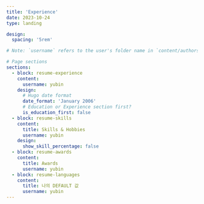 ```yaml
---
title: 'Experience'
date: 2023-10-24
type: landing

design:
  spacing: '5rem'

# Note: `username` refers to the user's folder name in `content/authors/`

# Page sections
sections:
  - block: resume-experience
    content:
      username: yubin
    design:
      # Hugo date format
      date_format: 'January 2006'
      # Education or Experience section first?
      is_education_first: false
  - block: resume-skills
    content:
      title: Skills & Hobbies
      username: yubin
    design:
      show_skill_percentage: false
  - block: resume-awards
    content:
      title: Awards
      username: yubin
  - block: resume-languages
    content:
      title: 나의 DEFAULT 값
      username: yubin
---
```

